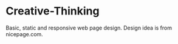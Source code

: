 # Creative-Thinking

Basic, static and responsive web page design.
Design idea is from nicepage.com. 
